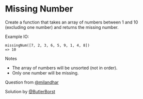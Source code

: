 # Missing Number

Create a function that takes an array of numbers between 1 and 10 (excluding one number) and returns the missing number.

Example IO:
```
missingNum([7, 2, 3, 6, 5, 9, 1, 4, 8])
=> 10
```

Notes
* The array of numbers will be unsorted (not in order).
* Only one number will be missing.

Question from [@milandhar](https://github.com/milandhar)

Solution by [@ButlerBorst](https://github.com/ButlerBorst)
